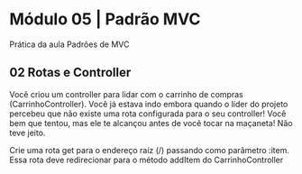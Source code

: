 # Módulo 05 | Padrão MVC

Prática da aula Padrões de MVC

## 02 Rotas e Controller

Você criou um controller para lidar com o carrinho de compras (CarrinhoController). Você já estava indo embora quando o líder do projeto percebeu que não existe uma rota configurada para o seu controller! Você bem que tentou, mas ele te alcançou antes de você tocar na maçaneta! Não teve jeito.

Crie uma rota get para o endereço raíz (/) passando como parâmetro :item. Essa rota deve redirecionar para o método addItem do CarrinhoController
